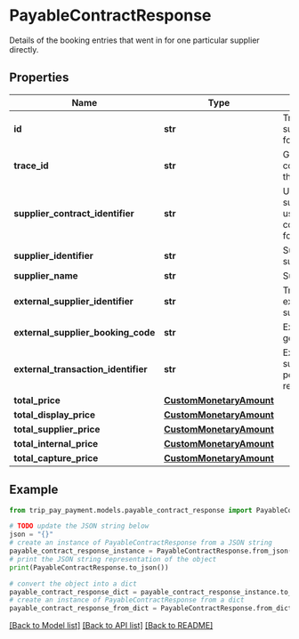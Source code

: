 # PayableContractResponse

Details of the booking entries that went in for one particular supplier directly.

## Properties

Name | Type | Description | Notes
------------ | ------------- | ------------- | -------------
**id** | **str** | TripPay supplierContractIdentifier for payment widget | 
**trace_id** | **str** | Groups all booking contracts submitted at the same time | [optional] 
**supplier_contract_identifier** | **str** | Unique supplierContractIdentifier used to track the contract. Create a UUID for this purpose. | 
**supplier_identifier** | **str** | Supplier supplierContractIdentifier | 
**supplier_name** | **str** | Supplier name | 
**external_supplier_identifier** | **str** | Track supplier with its external supplier supplierContractIdentifier | 
**external_supplier_booking_code** | **str** | External booking code generated by the affiliate | 
**external_transaction_identifier** | **str** | External transaction supplierContractIdentifier populated when agent responsible for acquiring | [optional] 
**total_price** | [**CustomMonetaryAmount**](CustomMonetaryAmount.md) |  | 
**total_display_price** | [**CustomMonetaryAmount**](CustomMonetaryAmount.md) |  | 
**total_supplier_price** | [**CustomMonetaryAmount**](CustomMonetaryAmount.md) |  | 
**total_internal_price** | [**CustomMonetaryAmount**](CustomMonetaryAmount.md) |  | 
**total_capture_price** | [**CustomMonetaryAmount**](CustomMonetaryAmount.md) |  | 

## Example

```python
from trip_pay_payment.models.payable_contract_response import PayableContractResponse

# TODO update the JSON string below
json = "{}"
# create an instance of PayableContractResponse from a JSON string
payable_contract_response_instance = PayableContractResponse.from_json(json)
# print the JSON string representation of the object
print(PayableContractResponse.to_json())

# convert the object into a dict
payable_contract_response_dict = payable_contract_response_instance.to_dict()
# create an instance of PayableContractResponse from a dict
payable_contract_response_from_dict = PayableContractResponse.from_dict(payable_contract_response_dict)
```
[[Back to Model list]](../README.md#documentation-for-models) [[Back to API list]](../README.md#documentation-for-api-endpoints) [[Back to README]](../README.md)


